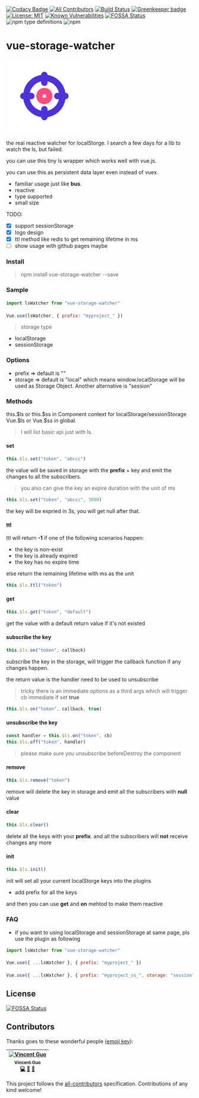 [![Codacy Badge](https://api.codacy.com/project/badge/Grade/3b39774059a445f19dcccc5d5ba01a23)](https://app.codacy.com/app/dreambo8563/vue-storage-watcher?utm_source=github.com&utm_medium=referral&utm_content=dreambo8563/vue-storage-watcher&utm_campaign=Badge_Grade_Dashboard)
[![All Contributors](https://img.shields.io/badge/all_contributors-1-orange.svg?style=flat-square)](#contributors)
[![Build Status](https://travis-ci.com/dreambo8563/vue-storage-watcher.svg?branch=master)](https://travis-ci.com/dreambo8563/vue-storage-watcher) [![Greenkeeper badge](https://badges.greenkeeper.io/dreambo8563/vue-storage-watcher.svg)](https://greenkeeper.io/)
[![License: MIT](https://img.shields.io/badge/License-MIT-yellow.svg)](https://opensource.org/licenses/MIT)
[![Known Vulnerabilities](https://snyk.io/test/github/dreambo8563/vue-storage-watcher/badge.svg?targetFile=package.json)](https://snyk.io/test/github/dreambo8563/vue-storage-watcher?targetFile=package.json)
[![FOSSA Status](https://app.fossa.io/api/projects/git%2Bgithub.com%2Fdreambo8563%2Fvue-storage-watcher.svg?type=shield)](https://app.fossa.io/projects/git%2Bgithub.com%2Fdreambo8563%2Fvue-storage-watcher?ref=badge_shield)
![npm type definitions](https://img.shields.io/npm/types/vue-storage-watcher.svg?style=flat)
![npm](https://img.shields.io/npm/dt/vue-storage-watcher.svg?style=flat)

# vue-storage-watcher

![](https://raw.githubusercontent.com/dreambo8563/static-assets/master/watcher1.png)

the real reactive watcher for localStorge.
I search a few days for a lib to watch the ls, but failed.

you can use this tiny ls wrapper which works well with vue.js.

you can use this as persistent data layer even instead of vuex.

- familiar usage just like **bus**.
- reactive
- type supported
- small size

TODO:

- [x] support sessionStorage
- [x] logo design
- [x] ttl method like redis to get remaining lifetime in ms
- [ ] show usage with github pages maybe

### Install

> npm install vue-storage-watcher --save

### Sample

```js
import lsWatcher from "vue-storage-watcher"

Vue.use(lsWatcher, { prefix: "myproject_" })
```

> storage type

- localStorage
- sessionStorage

### Options

- prefix => default is ""
- storage => default is "local" which means window.localStorage will be used as Storage Object. Another alternative is "session"

### Methods

this.\$ls or this.\$ss in Component context for localStorage/sessionStorage
Vue.\$ls or Vue.\$ss in global.

> I will list basic api just with ls.

#### set

```js
this.$ls.set("token", "abccc")
```

the value will be saved in storage with the **prefix** + key
and emit the changes to all the subscribers.

> you also can give the key an expire duration with the unit of ms

```js
this.$ls.set("token", "abccc", 3000)
```

the key will be expried in 3s, you will get null after that.

#### ttl

ttl will return **-1** if one of the following scenarios happen:

- the key is non-exist
- the key is already expired
- the key has no expire time

else return the remaining lifetime with ms as the unit

```js
this.$ls.ttl("token")
```

#### get

```js
this.$ls.get("token", "default")
```

get the value with a default return value if it's not existed

#### subscribe the key

```js
this.$ls.on("token", callback)
```

subscribe the key in the storage, will trigger the callback function if any changes happen.

the return value is the handler need to be used to unsubscribe

> tricky
> there is an immediate options as a third args which will trigger cb immediate if set **true**

```js
this.$ls.on("token", callback, true)
```

#### unsubscribe the key

```js
const handler = this.$ls.on("token", cb)
this.$ls.off("token", handler)
```

> please make sure you unsubscribe beforeDestroy the component

#### remove

```js
this.$ls.remove("token")
```

remove will delete the key in storage and emit all the subscribers with **null** value

#### clear

```js
this.$ls.clear()
```

delete all the keys with your **prefix**. and all the subscribers will **not** receive changes any more

#### init

```js
this.$ls.init()
```

init will set all your current localStorge keys into the plugins

- add prefix for all the keys

and then you can use **get** and **on** mehtod to make them reactive

### FAQ

- if you want to using localStorage and sessionStorage at same page, pls use the plugin as following

```js
import lsWatcher from "vue-storage-watcher"

Vue.use({ ...lsWatcher }, { prefix: "myproject_" })

Vue.use({ ...lsWatcher }, { prefix: "myproject_ss_", storage: "session" })
```

## License

[![FOSSA Status](https://app.fossa.io/api/projects/git%2Bgithub.com%2Fdreambo8563%2Fvue-storage-watcher.svg?type=large)](https://app.fossa.io/projects/git%2Bgithub.com%2Fdreambo8563%2Fvue-storage-watcher?ref=badge_large)

## Contributors

Thanks goes to these wonderful people ([emoji key](https://github.com/all-contributors/all-contributors#emoji-key)):

<!-- ALL-CONTRIBUTORS-LIST:START - Do not remove or modify this section -->
<!-- prettier-ignore -->
| [<img src="https://avatars2.githubusercontent.com/u/6948318?v=4" width="100px;" alt="Vincent Guo"/><br /><sub><b>Vincent Guo</b></sub>](https://dreambo8563.github.io/)<br />[💻](https://github.com/dreambo8563/vue-storage-watcher/commits?author=dreambo8563 "Code") [📖](https://github.com/dreambo8563/vue-storage-watcher/commits?author=dreambo8563 "Documentation") [🐛](https://github.com/dreambo8563/vue-storage-watcher/issues?q=author%3Adreambo8563 "Bug reports") |
| :---: |
<!-- ALL-CONTRIBUTORS-LIST:END -->

This project follows the [all-contributors](https://github.com/all-contributors/all-contributors) specification. Contributions of any kind welcome!